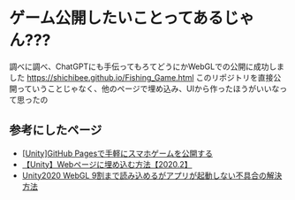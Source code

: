 # ゲーム公開したいことってあるじゃん???
調べに調べ、ChatGPTにも手伝ってもろてどうにかWebGLでの公開に成功しました
https://shichibee.github.io/Fishing_Game.html
このリポジトリを直接公開っていうことじゃなく、他のページで埋め込み、UIから作ったほうがいいなって思ったの
## 参考にしたページ
* [[Unity]GitHub Pagesで手軽にスマホゲームを公開する](https://qiita.com/flankids/items/08ebc63a2a50507a418a)
* [【Unity】Webページに埋め込む方法【2020.2】](https://qiita.com/miomm/items/8a034daf8915d1087415)
* [Unity2020 WebGL 9割まで読み込めるがアプリが起動しない不具合の解決方法](https://qiita.com/aguroshou0413/items/1451a6779a92acb96b78)
